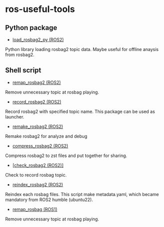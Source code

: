 # ros-useful-tools
## Python package

- [load_rosbag2_py (ROS2)](load_rosbag2_py/)

Python library loading rosbag2 topic data.
Maybe useful for offline anaysis from rosbag2.

## Shell script

- [remap_rosbag2 (ROS2)](remap_rosbag2/)

Remove unnecessary topic at rosbag playing.

- [record_rosbag2 (ROS2)](record_rosbag2/)

Record rosbag2 with specified topic name.
This package can be used as launcher.

- [remake_rosbag2 (ROS2)](remake_rosbag2/)

Remake rosbag2 for analyze and debug

- [compress_rosbag2 (ROS2)](compress_rosbag2/)

Compress rosbag2 to zst files and put together for sharing.

- [[check_rosbag2 (ROS2)]](check_rosbag2/)

Check to record rosbag topic.

- [reindex_rosbag2 (ROS2)](reindex_rosbag2/)

Reindex each rosbag files.
This script make metadata.yaml, which became mandatory from ROS2 humble (ubuntu22).

- [remap_rosbag (ROS1)](remap_rosbag/)

Remove unnecessary topic at rosbag playing.


